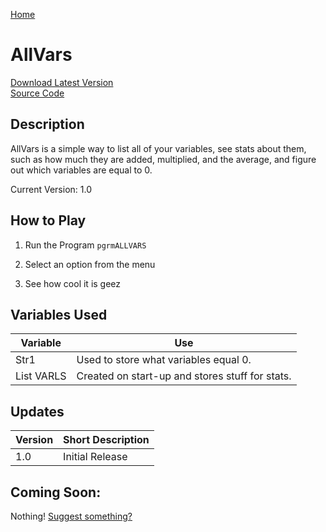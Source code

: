 [Home](http://ti84.chew.pw)

# AllVars

[Download Latest Version](ALLVARS.8xp)<br>
[Source Code](https://github.com/Chewsterchew/Ti84-Programs/blob/master/programs/allvars/source-code.txt)

## Description

AllVars is a simple way to list all of your variables, see stats about them, such as how much they are added, multiplied, and the average, and figure out which variables are equal to 0.

Current Version: 1.0

## How to Play

1) Run the Program `pgrmALLVARS`

2) Select an option from the menu

3) See how cool it is geez

## Variables Used

Variable   | Use
---------- | -----------------------------------------------
Str1       | Used to store what variables equal 0.
List VARLS | Created on start-up and stores stuff for stats.

## Updates

Version | Short Description
------- | -----------------
1.0     | Initial Release

## Coming Soon:

Nothing! [Suggest something?](https://github.com/Chewsterchew/Ti84-Programs/issues/new)
